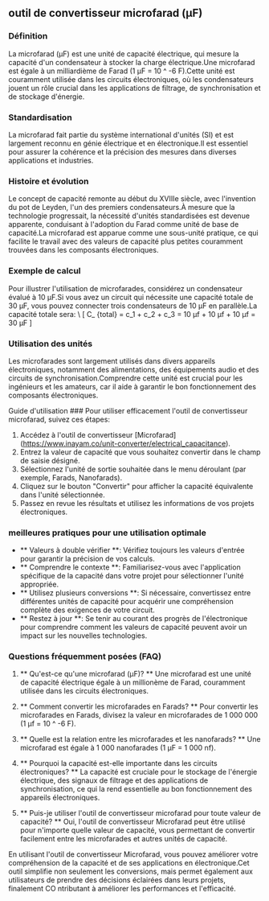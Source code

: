 ## outil de convertisseur microfarad (μF)

### Définition
La microfarad (μF) est une unité de capacité électrique, qui mesure la capacité d'un condensateur à stocker la charge électrique.Une microfarad est égale à un milliardième de Farad (1 μF = 10 ^ -6 F).Cette unité est couramment utilisée dans les circuits électroniques, où les condensateurs jouent un rôle crucial dans les applications de filtrage, de synchronisation et de stockage d'énergie.

### Standardisation
La microfarad fait partie du système international d'unités (SI) et est largement reconnu en génie électrique et en électronique.Il est essentiel pour assurer la cohérence et la précision des mesures dans diverses applications et industries.

### Histoire et évolution
Le concept de capacité remonte au début du XVIIIe siècle, avec l'invention du pot de Leyden, l'un des premiers condensateurs.À mesure que la technologie progressait, la nécessité d'unités standardisées est devenue apparente, conduisant à l'adoption du Farad comme unité de base de capacité.La microfarad est apparue comme une sous-unité pratique, ce qui facilite le travail avec des valeurs de capacité plus petites couramment trouvées dans les composants électroniques.

### Exemple de calcul
Pour illustrer l'utilisation de microfarades, considérez un condensateur évalué à 10 μF.Si vous avez un circuit qui nécessite une capacité totale de 30 μF, vous pouvez connecter trois condensateurs de 10 μF en parallèle.La capacité totale sera:
\ [
C_ {total} = c_1 + c_2 + c_3 = 10 μf + 10 μf + 10 μf = 30 μF
\]

### Utilisation des unités
Les microfarades sont largement utilisés dans divers appareils électroniques, notamment des alimentations, des équipements audio et des circuits de synchronisation.Comprendre cette unité est crucial pour les ingénieurs et les amateurs, car il aide à garantir le bon fonctionnement des composants électroniques.

Guide d'utilisation ###
Pour utiliser efficacement l'outil de convertisseur microfarad, suivez ces étapes:
1. Accédez à l'outil de convertisseur [Microfarad] (https://www.inayam.co/unit-converter/electrical_capacitance).
2. Entrez la valeur de capacité que vous souhaitez convertir dans le champ de saisie désigné.
3. Sélectionnez l'unité de sortie souhaitée dans le menu déroulant (par exemple, Farads, Nanofarads).
4. Cliquez sur le bouton "Convertir" pour afficher la capacité équivalente dans l'unité sélectionnée.
5. Passez en revue les résultats et utilisez les informations de vos projets électroniques.

### meilleures pratiques pour une utilisation optimale
- ** Valeurs à double vérifier **: Vérifiez toujours les valeurs d'entrée pour garantir la précision de vos calculs.
- ** Comprendre le contexte **: Familiarisez-vous avec l'application spécifique de la capacité dans votre projet pour sélectionner l'unité appropriée.
- ** Utilisez plusieurs conversions **: Si nécessaire, convertissez entre différentes unités de capacité pour acquérir une compréhension complète des exigences de votre circuit.
- ** Restez à jour **: Se tenir au courant des progrès de l'électronique pour comprendre comment les valeurs de capacité peuvent avoir un impact sur les nouvelles technologies.

### Questions fréquemment posées (FAQ)

1. ** Qu'est-ce qu'une microfarad (μF)? **
Une microfarad est une unité de capacité électrique égale à un millionème de Farad, couramment utilisée dans les circuits électroniques.

2. ** Comment convertir les microfarades en Farads? **
Pour convertir les microfarades en Farads, divisez la valeur en microfarades de 1 000 000 (1 μf = 10 ^ -6 F).

3. ** Quelle est la relation entre les microfarades et les nanofarads? **
Une microfarad est égale à 1 000 nanofarades (1 μF = 1 000 nf).

4. ** Pourquoi la capacité est-elle importante dans les circuits électroniques? **
La capacité est cruciale pour le stockage de l'énergie électrique, des signaux de filtrage et des applications de synchronisation, ce qui la rend essentielle au bon fonctionnement des appareils électroniques.

5. ** Puis-je utiliser l'outil de convertisseur microfarad pour toute valeur de capacité? **
Oui, l'outil de convertisseur Microfarad peut être utilisé pour n'importe quelle valeur de capacité, vous permettant de convertir facilement entre les microfarades et autres unités de capacité.

En utilisant l'outil de convertisseur Microfarad, vous pouvez améliorer votre compréhension de la capacité et de ses applications en électronique.Cet outil simplifie non seulement les conversions, mais permet également aux utilisateurs de prendre des décisions éclairées dans leurs projets, finalement CO ntributant à améliorer les performances et l'efficacité.